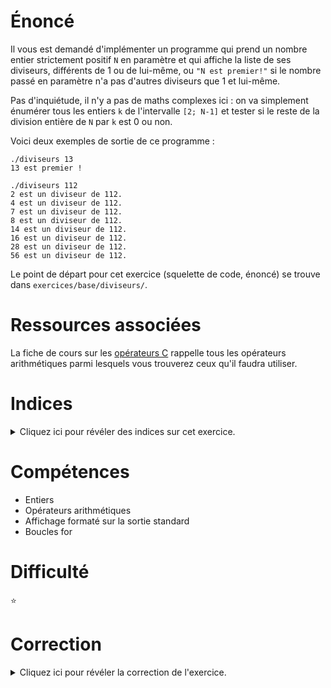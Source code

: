# Énoncé

Il vous est demandé d'implémenter un programme qui prend un nombre entier
strictement positif `N` en paramètre et qui affiche la liste de ses
diviseurs, différents de 1 ou de lui-même, ou `"N est premier!"` si le nombre
passé en paramètre n'a pas d'autres diviseurs que 1 et lui-même.

Pas d'inquiétude, il n'y a pas de maths complexes ici : on va
simplement énumérer tous les entiers `k` de l'intervalle `[2; N-1]` et
tester si le reste de la division entière de `N` par `k` est 0 ou non.

Voici deux exemples de sortie de ce programme :

```
./diviseurs 13
13 est premier !

./diviseurs 112
2 est un diviseur de 112.
4 est un diviseur de 112.
7 est un diviseur de 112.
8 est un diviseur de 112.
14 est un diviseur de 112.
16 est un diviseur de 112.
28 est un diviseur de 112.
56 est un diviseur de 112.
```

Le point de départ pour cet exercice (squelette de code, énoncé) se
trouve dans `exercices/base/diviseurs/`.

# Ressources associées

La fiche de cours sur les [opérateurs C](http://formationc.pages.ensimag.fr/prepa/prof/papl/operateurs) rappelle tous les opérateurs arithmétiques parmi lesquels vous trouverez ceux qu'il faudra utiliser.

# Indices

<details>
<summary>Cliquez ici pour révéler des indices sur cet exercice.</summary>
<br>

* En C, on calcule le reste de la division entière de deux entiers avec l'opérateur `%`
</details>

# Compétences

* Entiers
* Opérateurs arithmétiques
* Affichage formaté sur la sortie standard
* Boucles for

# Difficulté

:star:
# Correction

<details>
<summary>Cliquez ici pour révéler la correction de l'exercice.</summary>
#### Corrigé du fichier Makefile

```make
CC=gcc
CFLAGS=-std=c99 -Wall -Wextra -g

all: diviseurs

.PHONY: clean

clean:
	rm -f *~ *.o diviseurs

```

#### Corrigé du fichier diviseurs.c

```c
#include <stdlib.h>
#include <stdio.h>
#include <stdint.h>

int main(int argc, char **argv)
{
    /* Affiche un message d'erreur si l'utilisateur oublie l'argument
       à passer en ligne de commandes. */
    if (argc < 2) {
        fprintf(stderr, "Usage: %s nombre\n", argv[0]);
        exit(EXIT_FAILURE);
    }

    /* Convertit l'argument passé par l'utilisateur en entier non signé. */
    int32_t au_cas_ou = atoi(argv[1]);
    if (au_cas_ou < 1) {
        fprintf(stderr, " on a dit \"strictement positif\", le nombre! Pas %d...\n", au_cas_ou);
        exit(EXIT_FAILURE);
        /* Tiens et si ca tient pas sur 32 bits? A voir... */
    }
    uint32_t nombre = (uint32_t) au_cas_ou;

    /* On compte le nombre de diviseurs entre 2 et nombre-1 */
    uint32_t nb_diviseurs = 0;
    for (uint32_t n = 2; n < nombre; n++) {
        /* % est l'opérateur modulo. */
        if (nombre % n == 0) {
            printf("%u est un diviseur de %u.\n", n, nombre);
            nb_diviseurs++;
        }
    }

    if (nb_diviseurs == 0) {
        printf("%u est premier!\n", nombre);
    }

    return EXIT_SUCCESS;
}

```


</details>
